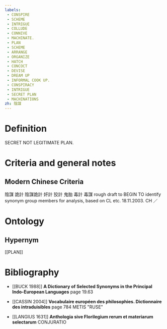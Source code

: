 ```yaml
---
labels: 
 - CONSPIRE
 - SCHEME
 - INTRIGUE
 - COLLUDE
 - CONNIVE
 - MACHINATE.
 - PLAN
 - SCHEME
 - ARRANGE
 - ORGANIZE
 - HATCH
 - CONCOCT
 - DEVISE
 - DREAM UP
 - INFORMAL COOK UP.
 - CONSPIRACY
 - INTRIGUE
 - SECRET PLAN
 - MACHINATIONS
zh: 陰謀
---
```


# Definition
SECRET NOT LEGITIMATE PLAN.
# Criteria and general notes
## Modern Chinese Criteria
陰謀
詭計
陰謀詭計
奸計
狡計
鬼胎
毒計
毒謀
rough draft to BEGIN TO identify synonym group members for analysis, based on CL etc. 18.11.2003. CH ／
# Ontology

## Hypernym
[[PLAN]]
# Bibliography
- [[BUCK 1988]]
**A Dictionary of Selected Synonyms in the Principal Indo-European Languages** page 19.63

- [[CASSIN 2004]]
**Vocabulaire européen des philosophies. Dictionnaire des intraduisibles** page 784
METIS "RUSE"
- [[LANGIUS 1631]]
**Anthologia sive Florilegium rerum et materiarum selectarum** 
CONJURATIO